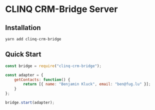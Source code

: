 # CLINQ CRM-Bridge Server

## Installation

```shell
yarn add clinq-crm-bridge
```

## Quick Start

```js
const bridge = require("clinq-crm-bridge");

const adapter = {
	getContacts: function() {
		return [{ name: "Benjamin Kluck", email: "ben@fug.lu" }];
	}
};

bridge.start(adapter);
```
